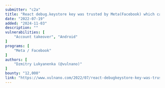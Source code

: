 ```yaml
---
submitter: "c2a"
title: "React debug.keystore key was trusted by Meta(Facebook) which caused to Instagram account takeover by malicious apps."
date: "2022-07-19"
added: "2024-11-03"
description: ""
vulnerabilities: [
    "Account takeover", "Android"
]
programs: [
    "Meta / Facebook"
]
authors: [
    "Dzmitry Lukyanenka (@vulnano)"
]
bounty: "12,000"
link: "https://www.vulnano.com/2022/07/react-debugkeystore-key-was-trusted-by.html"
---
```




